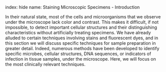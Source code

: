 index: hide
name: Staining Microscopic Specimens - Introduction

In their natural state, most of the cells and microorganisms that we observe under the microscope lack color and contrast. This makes it difficult, if not impossible, to detect important cellular structures and their distinguishing characteristics without artificially treating specimens. We have already alluded to certain techniques involving stains and fluorescent dyes, and in this section we will discuss specific techniques for sample preparation in greater detail. Indeed, numerous methods have been developed to identify specific microbes, cellular structures, DNA sequences, or indicators of infection in tissue samples, under the microscope. Here, we will focus on the most clinically relevant techniques.

